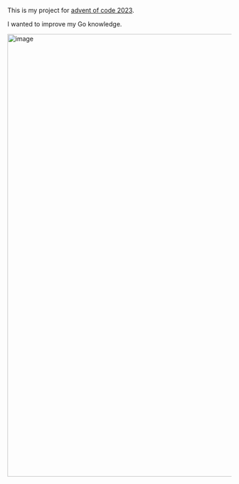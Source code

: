 This is my project for [advent of code 2023](https://adventofcode.com/2023).

I wanted to improve my Go knowledge.


<img width="995" alt="image" src="https://github.com/user-attachments/assets/0e319964-b823-45bf-9098-52d0812d67b7">
